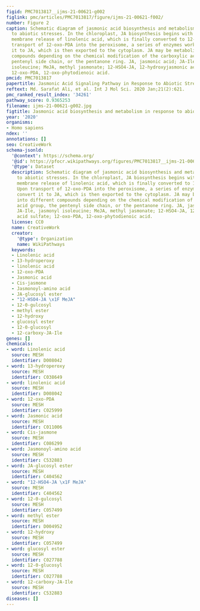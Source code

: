 ```yaml
---
figid: PMC7013817__ijms-21-00621-g002
figlink: pmc/articles/PMC7013817/figure/ijms-21-00621-f002/
number: Figure 2
caption: Schematic diagram of jasmonic acid biosynthesis and metabolism in response
  to abiotic stresses. In the chloroplast, JA biosynthesis begins with the chloroplast
  membrane release of linolenic acid, which is finally converted to 12-oxo-PDA. Upon
  transport of 12-oxo-PDA into the peroxisome, a series of enzymes work to convert
  it to JA, which is then exported to the cytoplasm. JA may be metabolized into different
  compounds depending on the chemical modification of the carboxylic acid group, the
  pentenyl side chain, or the pentanone ring. JA, jasmonic acid; JA-Ile, jasmonyl
  isoleucine; MeJA, methyl jasmonate; 12-HSO4-JA, 12-hydroxyjasmonic acid sulfate;
  12-oxo-PDA, 12-oxo-phytodienoic acid.
pmcid: PMC7013817
papertitle: Jasmonic Acid Signaling Pathway in Response to Abiotic Stresses in Plants.
reftext: Md. Sarafat Ali, et al. Int J Mol Sci. 2020 Jan;21(2):621.
pmc_ranked_result_index: '34261'
pathway_score: 0.9365253
filename: ijms-21-00621-g002.jpg
figtitle: Jasmonic acid biosynthesis and metabolism in response to abiotic stresses
year: '2020'
organisms:
- Homo sapiens
ndex: ''
annotations: []
seo: CreativeWork
schema-jsonld:
  '@context': https://schema.org/
  '@id': https://pfocr.wikipathways.org/figures/PMC7013817__ijms-21-00621-g002.html
  '@type': Dataset
  description: Schematic diagram of jasmonic acid biosynthesis and metabolism in response
    to abiotic stresses. In the chloroplast, JA biosynthesis begins with the chloroplast
    membrane release of linolenic acid, which is finally converted to 12-oxo-PDA.
    Upon transport of 12-oxo-PDA into the peroxisome, a series of enzymes work to
    convert it to JA, which is then exported to the cytoplasm. JA may be metabolized
    into different compounds depending on the chemical modification of the carboxylic
    acid group, the pentenyl side chain, or the pentanone ring. JA, jasmonic acid;
    JA-Ile, jasmonyl isoleucine; MeJA, methyl jasmonate; 12-HSO4-JA, 12-hydroxyjasmonic
    acid sulfate; 12-oxo-PDA, 12-oxo-phytodienoic acid.
  license: CC0
  name: CreativeWork
  creator:
    '@type': Organization
    name: WikiPathways
  keywords:
  - Linolenic acid
  - 13-hydroperoxy
  - linolenic acid
  - 12-oxo-PDA
  - Jasmonic acid
  - Cis-jasmone
  - Jasmonoyl-amino acid
  - JA-glucosyl ester
  - "12-HSO4-JA \x1F MeJA"
  - 12-0-gulcosyl
  - methyl ester
  - 12-hydroxy
  - glucosyl ester
  - 12-0-glucosyl
  - 12-carboxy-JA-Ile
genes: []
chemicals:
- word: Linolenic acid
  source: MESH
  identifier: D008042
- word: 13-hydroperoxy
  source: MESH
  identifier: C038649
- word: linolenic acid
  source: MESH
  identifier: D008042
- word: 12-oxo-PDA
  source: MESH
  identifier: C025999
- word: Jasmonic acid
  source: MESH
  identifier: C011006
- word: Cis-jasmone
  source: MESH
  identifier: C086299
- word: Jasmonoyl-amino acid
  source: MESH
  identifier: C532883
- word: JA-glucosyl ester
  source: MESH
  identifier: C404562
- word: "12-HSO4-JA \x1F MeJA"
  source: MESH
  identifier: C404562
- word: 12-0-gulcosyl
  source: MESH
  identifier: C057499
- word: methyl ester
  source: MESH
  identifier: D004952
- word: 12-hydroxy
  source: MESH
  identifier: C057499
- word: glucosyl ester
  source: MESH
  identifier: C027788
- word: 12-0-glucosyl
  source: MESH
  identifier: C027788
- word: 12-carboxy-JA-Ile
  source: MESH
  identifier: C532883
diseases: []
---
```

